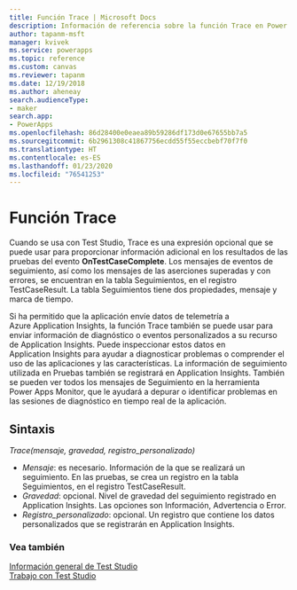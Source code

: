 ```yaml
---
title: Función Trace | Microsoft Docs
description: Información de referencia sobre la función Trace en Power Apps, incluida la sintaxis
author: tapanm-msft
manager: kvivek
ms.service: powerapps
ms.topic: reference
ms.custom: canvas
ms.reviewer: tapanm
ms.date: 12/19/2018
ms.author: aheneay
search.audienceType:
- maker
search.app:
- PowerApps
ms.openlocfilehash: 86d28400e0eaea89b59286df173d0e67655bb7a5
ms.sourcegitcommit: 6b2961308c41867756ecdd55f55eccbebf70f7f0
ms.translationtype: HT
ms.contentlocale: es-ES
ms.lasthandoff: 01/23/2020
ms.locfileid: "76541253"
---
```

# <a name="trace-function"></a>Función Trace 

Cuando se usa con Test Studio, Trace es una expresión opcional que se puede usar para proporcionar información adicional en los resultados de las pruebas del evento **OnTestCaseComplete**. Los mensajes de eventos de seguimiento, así como los mensajes de las aserciones superadas y con errores, se encuentran en la tabla Seguimientos, en el registro TestCaseResult. La tabla Seguimientos tiene dos propiedades, mensaje y marca de tiempo. 

Si ha permitido que la aplicación envíe datos de telemetría a Azure Application Insights, la función Trace también se puede usar para enviar información de diagnóstico o eventos personalizados a su recurso de Application Insights. Puede inspeccionar estos datos en Application Insights para ayudar a diagnosticar problemas o comprender el uso de las aplicaciones y las características. La información de seguimiento utilizada en Pruebas también se registrará en Application Insights. También se pueden ver todos los mensajes de Seguimiento en la herramienta Power Apps Monitor, que le ayudará a depurar o identificar problemas en las sesiones de diagnóstico en tiempo real de la aplicación.   

## <a name="syntax"></a>Sintaxis

*Trace(mensaje, gravedad, registro_personalizado)*

- *Mensaje*: es necesario. Información de la que se realizará un seguimiento. En las pruebas, se crea un registro en la tabla Seguimientos, en el registro TestCaseResult. 
- *Gravedad*: opcional. Nivel de gravedad del seguimiento registrado en Application Insights. Las opciones son Información, Advertencia o Error. 
- *Registro_personalizado*: opcional. Un registro que contiene los datos personalizados que se registrarán en Application Insights. 
  

### <a name="see-also"></a>Vea también

[Información general de Test Studio](../test-studio.md) <br>
[Trabajo con Test Studio](../working-with-test-studio.md)
